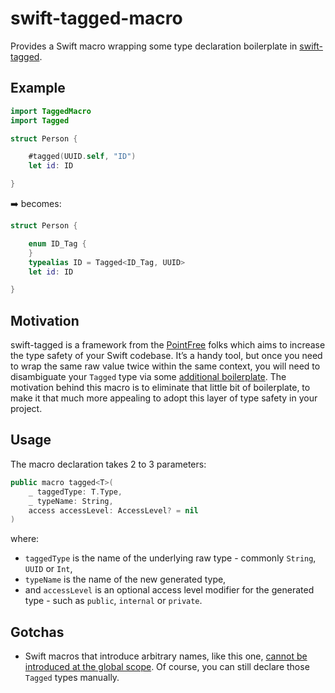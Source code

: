 # swift-tagged-macro

Provides a Swift macro wrapping some type declaration boilerplate in [swift-tagged](https://github.com/pointfreeco/swift-tagged#installation).

## Example

```swift
import TaggedMacro
import Tagged

struct Person {

    #tagged(UUID.self, "ID")
    let id: ID

}
```
➡️ becomes:
```swift
struct Person {

    enum ID_Tag {
    }
    typealias ID = Tagged<ID_Tag, UUID>
    let id: ID

}
```

## Motivation

swift-tagged is a framework from the [PointFree](https://www.pointfree.co) folks which aims to increase the type safety of your Swift codebase. It’s a handy tool, but once you need to wrap the same raw value twice within the same context, you will need to disambiguate your `Tagged` type via some [additional boilerplate](https://github.com/pointfreeco/swift-tagged#handling-tag-collisions). The motivation behind this macro is to eliminate that little bit of boilerplate, to make it that much more appealing to adopt this layer of type safety in your project. 

## Usage

The macro declaration takes 2 to 3 parameters:
```swift
public macro tagged<T>(
    _ taggedType: T.Type,
    _ typeName: String,
    access accessLevel: AccessLevel? = nil
)
```
where:

* `taggedType` is the name of the underlying raw type - commonly `String`, `UUID` or `Int`,
* `typeName` is the name of the new generated type,
* and `accessLevel` is an optional access level modifier for the generated type - such as `public`, `internal` or `private`.

## Gotchas

* Swift macros that introduce arbitrary names, like this one, [cannot be introduced at the global scope](https://github.com/apple/swift-evolution/blob/main/proposals/0389-attached-macros.md#visibility-of-names-used-and-introduced-by-macros). Of course, you can still declare those `Tagged` types manually. 
